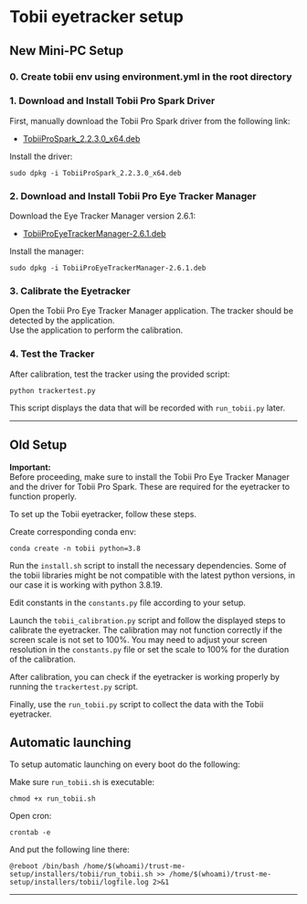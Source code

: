 # Tobii eyetracker setup

## New Mini-PC Setup

### 0. Create tobii env using environment.yml in the root directory

### 1. Download and Install Tobii Pro Spark Driver

First, manually download the Tobii Pro Spark driver from the following link:

- [TobiiProSpark_2.2.3.0_x64.deb](https://s3.eu-west-1.amazonaws.com/tobiipro.eyetracker.manager/downloadable-content/drivers/Spark/TobiiProSparkRuntime_2.2.3.0_x64.deb/TobiiProSpark_2.2.3.0_x64.deb)

Install the driver:
```
sudo dpkg -i TobiiProSpark_2.2.3.0_x64.deb
```

### 2. Download and Install Tobii Pro Eye Tracker Manager

Download the Eye Tracker Manager version 2.6.1:

- [TobiiProEyeTrackerManager-2.6.1.deb](https://s3.eu-west-1.amazonaws.com/tobiipro.eyetracker.manager/linux/TobiiProEyeTrackerManager-2.6.1.deb)

Install the manager:
```
sudo dpkg -i TobiiProEyeTrackerManager-2.6.1.deb
```

### 3. Calibrate the Eyetracker

Open the Tobii Pro Eye Tracker Manager application. The tracker should be detected by the application.  
Use the application to perform the calibration.

### 4. Test the Tracker

After calibration, test the tracker using the provided script:
```
python trackertest.py
```
This script displays the data that will be recorded with `run_tobii.py` later.


---

## Old Setup

**Important:**  
Before proceeding, make sure to install the Tobii Pro Eye Tracker Manager and the driver for Tobii Pro Spark. These are required for the eyetracker to function properly.

To set up the Tobii eyetracker, follow these steps.

Create corresponding conda env:
```
conda create -n tobii python=3.8
```

Run the `install.sh` script to install the necessary dependencies. Some of the tobii libraries might be not compatible with the latest python versions, in our case it is working with python 3.8.19.

Edit constants in the `constants.py` file according to your setup.

Launch the `tobii_calibration.py` script and follow the displayed steps to calibrate the eyetracker. The calibration may not function correctly if the screen scale is not set to 100%. You may need to adjust your screen resolution in the `constants.py` file or set the scale to 100% for the duration of the calibration.

After calibration, you can check if the eyetracker is working properly by running the `trackertest.py` script.

Finally, use the `run_tobii.py` script to collect the data with the Tobii eyetracker.

## Automatic launching
To setup automatic launching on every boot do the following:

Make sure `run_tobii.sh` is executable:
```
chmod +x run_tobii.sh
```
Open cron:
```
crontab -e
```
And put the following line there:
```
@reboot /bin/bash /home/$(whoami)/trust-me-setup/installers/tobii/run_tobii.sh >> /home/$(whoami)/trust-me-setup/installers/tobii/logfile.log 2>&1
```

---


